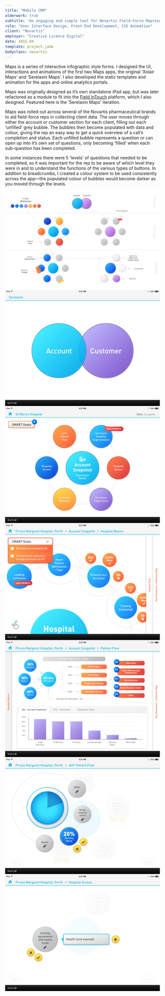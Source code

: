 ```yaml
---
title: "Mobile CRM"
olderwork: true
subtitle: "An engaging and simple tool for Novartis Field-Force Representatives to visualise the connection between the data they collect and the resulting statistics."
role: "User Interface Design, Front-End Development, CSS Animation"
client: "Novartis"
employer: "Creative Licence Digital"
date: 2015-04
template: project.jade
bodyclass: novartis
---
```


<p class="large">Maps is a series of interactive infographic style forms. I designed the UI, interactions and animations of the first two Maps apps, the original ‘Xolair Maps’ and ‘Serelaxin Maps’. I also developed the static templates and animation for the apps and online analytics portals.</p>

<p>Maps was originally designed as it’s own standalone iPad app, but was later refactored as a module to fit into the <a href="http://www.fieldintouch.com/" target="_blank">Field InTouch</a> platform, which I also designed. Featured here is the ‘Serelaxin Maps’ iteration.</p>

<p>Maps was rolled out across several of the Novartis pharmaceutical brands to aid field-force reps in collecting client data. The user moves through either the account or customer section for each client, filling out each ‘unfilled’ grey bubble. The bubbles then become populated with data and colour, giving the rep an easy way to get a quick overview of a call’s completion and status. Each unfilled bubble represents a question or can open up into it’s own set of questions, only becoming ‘filled’ when each sub-question has been completed.</p>

<p>In some instances there were 5 ‘levels’ of questions that needed to be completed, so it was important for the rep to be aware of which level they were in and to understand the functions of the various types of buttons. In addition to breadcrumbs, I created a colour system to be used consistently across the app—the populated colour of bubbles would become darker as you moved through the levels.</p>



<picture>
  <source srcset="novartis--color-map.jpg 1x, novartis--color-map@2x.jpg 2x" >
  <img src="novartis--color-map.jpg" alt="Novartis Maps - Colour map" class="case-study__img-full case-study__img-inline--border">
</picture>

<div class="case-study__img-full">
  <div class="grid">
    <div class="grid__item grid__item--3">
      <picture>
        <source srcset="novartis--1.jpg 1x, novartis--1@2x.jpg 2x">
        <img src="novartis--1.jpg" alt="Novartis Maps - Home" class="img--full border">
      </picture>
    </div>
    <div class="grid__item grid__item--3">
      <picture>
        <source srcset="novartis--2.jpg 1x, novartis--2@2x.jpg 2x">
        <img src="novartis--2.jpg" alt="Novartis Maps - Account" class="img--full border">
      </picture>
    </div>
  </div>
</div>
<div class="case-study__img-full">
  <div class="grid">
    <div class="grid__item grid__item--3">
      <picture>
        <source srcset="novartis--3.jpg 1x, novartis--3@2x.jpg 2x">
        <img src="novartis--3.jpg" alt="Novartis Maps - Smart Goals" class="img--full border">
      </picture>
    </div>
    <div class="grid__item grid__item--3">
      <picture>
        <source srcset="novartis--4.jpg 1x, novartis--4@2x.jpg 2x">
        <img src="novartis--4.jpg" alt="Novartis Maps - Smart Goals Patient Flow" class="img--full border">
      </picture>
    </div>
  </div>
</div>
<div class="case-study__img-full">
  <div class="grid">
    <div class="grid__item grid__item--3">
      <picture>
        <source srcset="novartis--5.jpg 1x, novartis--5@2x.jpg 2x">
        <img src="novartis--5.jpg" alt="Novartis Maps - Input" class="img--full border">
      </picture>
    </div>
    <div class="grid__item grid__item--3">
      <picture>
        <source srcset="novartis--6.jpg 1x, novartis--6@2x.jpg 2x">
        <img src="novartis--6.jpg" alt="Novartis Maps - Input" class="img--full border">
      </picture>
    </div>
  </div>
</div>